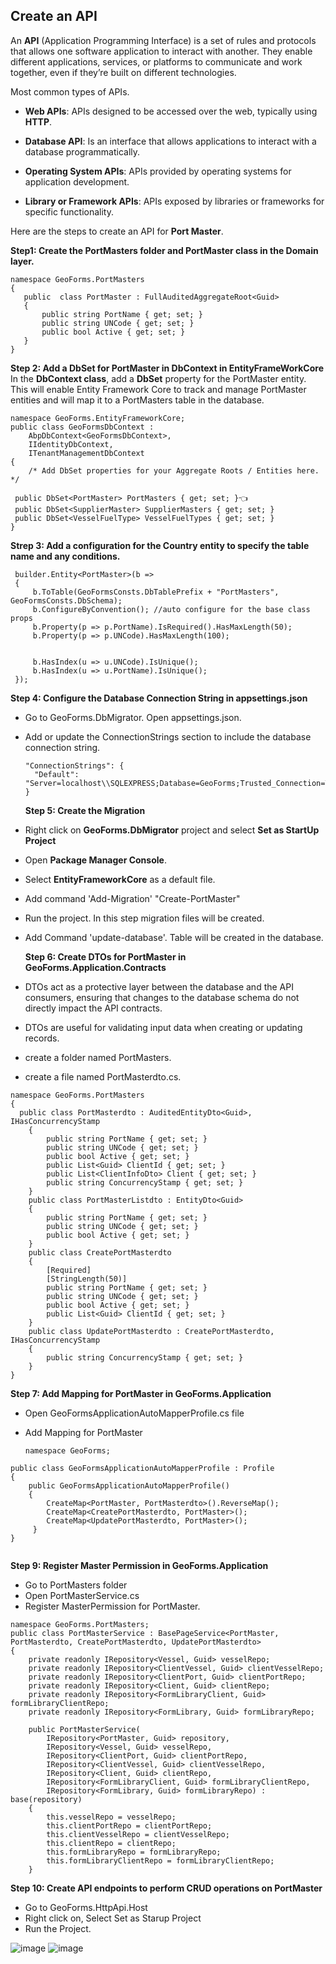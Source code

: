 ## Create an API
An **API** (Application Programming Interface) is a set of rules and protocols that allows one software application to interact with another. They enable different applications, services, or platforms to communicate and work together, even if they’re built on different technologies.

Most common types of APIs. 
- **Web APIs**: APIs designed to be accessed over the web, typically using **HTTP**.

 - **Database API**: Is an interface that allows applications to interact with a database programmatically. 
 
- **Operating System APIs**: APIs provided by operating systems for application development.
 - **Library or Framework APIs**: APIs exposed by libraries or frameworks for specific functionality.
 

Here are the steps to create an API for **Port Master**. 

 **Step1: Create the PortMasters folder and PortMaster class in the Domain layer.** 
 ```
namespace GeoForms.PortMasters
{
    public  class PortMaster : FullAuditedAggregateRoot<Guid>
    {
        public string PortName { get; set; }
        public string UNCode { get; set; }
        public bool Active { get; set; }
    }
}
```
**Step 2: Add a DbSet for PortMaster in DbContext in EntityFrameWorkCore**
In the **DbContext class**, add a **DbSet** property for the PortMaster entity. This will enable Entity Framework Core to track and manage PortMaster entities and will map it to a PortMasters table in the database.

```
namespace GeoForms.EntityFrameworkCore;
public class GeoFormsDbContext :
    AbpDbContext<GeoFormsDbContext>,
    IIdentityDbContext,
    ITenantManagementDbContext
{
    /* Add DbSet properties for your Aggregate Roots / Entities here. */

 public DbSet<PortMaster> PortMasters { get; set; }👈
 public DbSet<SupplierMaster> SupplierMasters { get; set; }
 public DbSet<VesselFuelType> VesselFuelTypes { get; set; }
}
```

**Strep 3: Add a configuration for the Country entity to specify the table name and any conditions.**

```
 builder.Entity<PortMaster>(b =>
 {
     b.ToTable(GeoFormsConsts.DbTablePrefix + "PortMasters", GeoFormsConsts.DbSchema);
     b.ConfigureByConvention(); //auto configure for the base class props
     b.Property(p => p.PortName).IsRequired().HasMaxLength(50);
     b.Property(p => p.UNCode).HasMaxLength(100);


     b.HasIndex(u => u.UNCode).IsUnique();
     b.HasIndex(u => u.PortName).IsUnique();
 });
```

**Step 4: Configure the Database Connection String in appsettings.json** 
- Go to GeoForms.DbMigrator. Open appsettings.json.
- Add or update the ConnectionStrings section to include the database connection string.
  ```
  "ConnectionStrings": {
    "Default": "Server=localhost\\SQLEXPRESS;Database=GeoForms;Trusted_Connection=True;TrustServerCertificate=True"
  }
  ```

  **Step 5: Create the Migration**
- Right click on **GeoForms.DbMigrator** project and select **Set as StartUp Project**
- Open **Package Manager Console**.
- Select **EntityFrameworkCore** as a default file.
- Add command 'Add-Migration' "Create-PortMaster"
- Run the project.
  In this step migration files will be created.
- Add Command 'update-database'.
  Table will be created in the database.

  **Step 6: Create DTOs for PortMaster in GeoForms.Application.Contracts**
- DTOs act as a protective layer between the database and the API consumers, ensuring that changes to the database schema do not directly impact the API contracts.
- DTOs are useful for validating input data when creating or updating records.
- create a folder named PortMasters.
- create a file named PortMasterdto.cs.

```
namespace GeoForms.PortMasters
{
  public class PortMasterdto : AuditedEntityDto<Guid>, IHasConcurrencyStamp
    {
        public string PortName { get; set; }
        public string UNCode { get; set; }
        public bool Active { get; set; }
        public List<Guid> ClientId { get; set; }
        public List<ClientInfoDto> Client { get; set; }
        public string ConcurrencyStamp { get; set; }
    }
    public class PortMasterListdto : EntityDto<Guid>
    {
        public string PortName { get; set; }
        public string UNCode { get; set; }
        public bool Active { get; set; }
    }
    public class CreatePortMasterdto
    {
        [Required]
        [StringLength(50)]
        public string PortName { get; set; }
        public string UNCode { get; set; }
        public bool Active { get; set; }
        public List<Guid> ClientId { get; set; }
    }
    public class UpdatePortMasterdto : CreatePortMasterdto, IHasConcurrencyStamp
    {
        public string ConcurrencyStamp { get; set; } 
    }
}
```

**Step 7: Add Mapping for PortMaster in GeoForms.Application**
- Open GeoFormsApplicationAutoMapperProfile.cs file
- Add Mapping for PortMaster
  
  ```
  namespace GeoForms;
```  
public class GeoFormsApplicationAutoMapperProfile : Profile
{
    public GeoFormsApplicationAutoMapperProfile()
    {
        CreateMap<PortMaster, PortMasterdto>().ReverseMap();
        CreateMap<CreatePortMasterdto, PortMaster>();
        CreateMap<UpdatePortMasterdto, PortMaster>();
     }
}
        
```

**Step 9: Register Master Permission in GeoForms.Application**
- Go to PortMasters folder
- Open PortMasterService.cs
- Register MasterPermission for PortMaster.
```
namespace GeoForms.PortMasters;
public class PortMasterService : BasePageService<PortMaster, PortMasterdto, CreatePortMasterdto, UpdatePortMasterdto>
{
    private readonly IRepository<Vessel, Guid> vesselRepo;
    private readonly IRepository<ClientVessel, Guid> clientVesselRepo;
    private readonly IRepository<ClientPort, Guid> clientPortRepo;
    private readonly IRepository<Client, Guid> clientRepo;
    private readonly IRepository<FormLibraryClient, Guid> formLibraryClientRepo;
    private readonly IRepository<FormLibrary, Guid> formLibraryRepo;

    public PortMasterService(
        IRepository<PortMaster, Guid> repository,
        IRepository<Vessel, Guid> vesselRepo,
        IRepository<ClientPort, Guid> clientPortRepo,
        IRepository<ClientVessel, Guid> clientVesselRepo,
        IRepository<Client, Guid> clientRepo,
        IRepository<FormLibraryClient, Guid> formLibraryClientRepo,
        IRepository<FormLibrary, Guid> formLibraryRepo) : base(repository)
    {
        this.vesselRepo = vesselRepo;
        this.clientPortRepo = clientPortRepo;
        this.clientVesselRepo = clientVesselRepo;
        this.clientRepo = clientRepo;
        this.formLibraryRepo = formLibraryRepo;
        this.formLibraryClientRepo = formLibraryClientRepo;
    }
```

**Step 10: Create API endpoints to perform CRUD operations on PortMaster** 
- Go to GeoForms.HttpApi.Host
- Right click on, Select Set as Starup Project
- Run the Project.

![image](https://github.com/user-attachments/assets/6048ce6d-e1dc-4bb0-bfaa-bd798e7dda8e)
![image](https://github.com/user-attachments/assets/bddb3ed1-4464-477b-ba73-33efa722ca8a)



  

